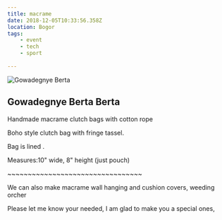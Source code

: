 ```yaml
---
title: macrame
date: 2018-12-05T10:33:56.358Z
location: Bogor
tags:
    - event
    - tech
    - sport
     
---
```

![Gowadegnye Berta](https://ucarecdn.com/6bbc2b15-779d-405c-a141-ab8056ed0ad6/)

## Gowadegnye Berta Berta

Handmade macrame clutch bags with cotton rope 

Boho style clutch bag with fringe tassel.

Bag is lined .

Measures:10" wide, 8" height (just pouch)

\~\~\~\~\~\~\~\~\~\~\~\~\~\~\~\~\~\~\~\~\~\~\~\~\~\~\~\~\~\~\~\~~

We can also make macrame wall hanging and cushion covers, weeding orcher

Please let me know your needed, I am glad to make you a special ones,
